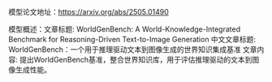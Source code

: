 模型论文地址：https://arxiv.org/abs/2505.01490

模型概述：文章标题: WorldGenBench: A World-Knowledge-Integrated Benchmark for Reasoning-Driven Text-to-Image Generation
中文文章标题: WorldGenBench：一个用于推理驱动文本到图像生成的世界知识集成基准
文章内容: 提出WorldGenBench基准，整合世界知识库，用于评估推理驱动的文本到图像生成性能。
